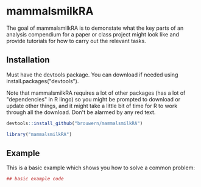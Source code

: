 # mammalsmilkRA

The goal of mammalsmilkRA is to demonstate what the key parts of an analysis compendium for a paper or class project might look like and provide tutorials for how to carry out the relevant tasks.

## Installation

Must have the devtools package.  You can download if needed using install.packages("devtools").

Note that mammalsmilkRA requires a lot of other packages (has a lot of "dependencies" in R lingo) so you might be prompted to download or update other things, and it might take a little bit of time for R to work through all the download.  Don't be alarmed by any red text.

``` r
devtools::install_github("brouwern/mammalsmilkRA")

library("mammalsmilkRA")
```

## Example

This is a basic example which shows you how to solve a common problem:

``` r
## basic example code
```


